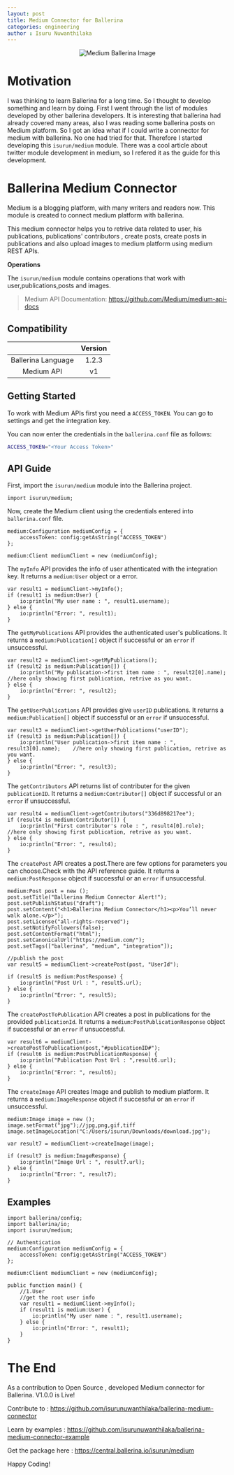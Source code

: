 ```yaml
---
layout: post
title: Medium Connector for Ballerina
categories: engineering
author : Isuru Nuwanthilaka
---
```


<p align="center">
<img src="{{ site.url }}/assets/img/bal+medium.jpg"
     alt="Medium Ballerina Image"
     style="float: center;" />
</p>

# Motivation

I was thinking to learn Ballerina for a long time. So I thought to develop something and learn by doing. First I went through the list of modules developed by other ballerina developers. It is interesting that ballerina had already covered many areas, also I was reading some ballerina posts on Medium platform. So I got an idea what if I could write a connector for medium with ballerina. No one had tried for that. Therefore I started developing this `isurun/medium` module. There was a cool article about twitter module development in medium, so I refered it as the guide for this development.

# Ballerina Medium Connector

Medium is a blogging platform, with many writers and readers now. This module is created to connect medium platform with ballerina.

This medium connector helps you to retrive data related to user, his publications, publications' contributors , create posts, create posts in publications and also upload images to medium platform using medium REST APIs.

**Operations**

The `isurun/medium` module contains operations that work with user,publications,posts and images.

> Medium API Documentation: https://github.com/Medium/medium-api-docs


## Compatibility

|                    | Version                                                          |
|:------------------:|:----------------------------------------------------------------:|
| Ballerina Language | 1.2.3                                                            |
| Medium API         | v1                                                               |


## Getting Started

To work with Medium APIs first you need a `ACCESS_TOKEN`. You can go to settings and get the integration key.

You can now enter the credentials in the `ballerina.conf` file as follows:
```bash
ACCESS_TOKEN="<Your Access Token>"
```

## API Guide

First, import the `isurun/medium` module into the Ballerina project.

```ballerina
import isurun/medium;
```

Now, create the Medium client using the credentials entered into `ballerina.conf` file.

```ballerina
medium:Configuration mediumConfig = {
    accessToken: config:getAsString("ACCESS_TOKEN")
};

medium:Client mediumClient = new (mediumConfig);
```

The `myInfo` API provides the info of user athenticated with the integration key. It returns a `medium:User` object or a error.

```ballerina
var result1 = mediumClient->myInfo();
if (result1 is medium:User) {
    io:println("My user name : ", result1.username);
} else {
    io:println("Error: ", result1);
}
```

The `getMyPublications` API provides the authenticated user's publications. It returns a `medium:Publication[]` object if successful or an `error` if unsuccessful.

```ballerina
var result2 = mediumClient->getMyPublications();
if (result2 is medium:Publication[]) {
    io:println("My publication->first item name : ", result2[0].name);    //here only showing first publication, retrive as you want.
} else {
    io:println("Error: ", result2);
}
```

The `getUserPublications` API provides give `userID` publications. It returns a `medium:Publication[]` object if successful or an `error` if unsuccessful.

```ballerina
var result3 = mediumClient->getUserPublications("userID");
if (result3 is medium:Publication[]) {
    io:println("User publication->first item name : ", result3[0].name);    //here only showing first publication, retrive as you want.
} else {
    io:println("Error: ", result3);
}
```

The `getContributors` API returns list of contributer for the given `publicationID`. It returns a `medium:Contributor[]` object if successful or an `error` if unsuccessful.

```ballerina
var result4 = mediumClient->getContributors("336d898217ee");
if (result4 is medium:Contributor[]) {
    io:println("First contributor's role : ", result4[0].role);    //here only showing first publication, retrive as you want.
} else {
    io:println("Error: ", result4);
}
```

The `createPost` API creates a post.There are few options for parameters you can choose.Check with the API reference guide. It returns a `medium:PostResponse` object if successful or an `error` if unsuccessful.

```ballerina
medium:Post post = new ();
post.setTitle("Ballerina Medium Connector Alert!");
post.setPublishStatus("draft");
post.setContent("<h1>Ballerina Medium Connector</h1><p>You’ll never walk alone.</p>");
post.setLicense("all-rights-reserved");
post.setNotifyFollowers(false);
post.setContentFormat("html");
post.setCanonicalUrl("https://medium.com/");
post.setTags(["ballerina", "medium", "integration"]);

//publish the post
var result5 = mediumClient->createPost(post, "UserId");

if (result5 is medium:PostResponse) {
    io:println("Post Url : ", result5.url);
} else {
    io:println("Error: ", result5);
}    
```

The `createPostToPublication` API creates a post in publications for the provided `publicationId`. It returns a `medium:PostPublicationResponse` object if successful or an `error` if unsuccessful.

```ballerina
var result6 = mediumClient->createPostToPublication(post,"#publicationID#");
if (result6 is medium:PostPublicationResponse) {
    io:println("Publication Post Url : ",result6.url);
} else {
    io:println("Error: ", result6);
}
```

The `createImage` API creates Image and publish to medium platform. It returns a `medium:ImageResponse` object if successful or an `error` if unsuccessful.

```ballerina
medium:Image image = new ();
image.setFormat("jpg");//jpg,png,gif,tiff
image.setImageLocation("C:/Users/isurun/Downloads/download.jpg");

var result7 = mediumClient->createImage(image);

if (result7 is medium:ImageResponse) {
    io:println("Image Url : ", result7.url);
} else {
    io:println("Error: ", result7);
}
```

## Examples

```ballerina
import ballerina/config;
import ballerina/io;
import isurun/medium;

// Authentication
medium:Configuration mediumConfig = {
    accessToken: config:getAsString("ACCESS_TOKEN")
};

medium:Client mediumClient = new (mediumConfig);

public function main() {
    //1.User
    //get the root user info
    var result1 = mediumClient->myInfo();
    if (result1 is medium:User) {
        io:println("My user name : ", result1.username);
    } else {
        io:println("Error: ", result1);
    }
}
```

# The End

As a contribution to Open Source , developed Medium connector for Ballerina. V1.0.0 is Live!

Contribute to : https://github.com/isurunuwanthilaka/ballerina-medium-connector

Learn by examples : https://github.com/isurunuwanthilaka/ballerina-medium-connector-example

Get the package here : https://central.ballerina.io/isurun/medium

Happy Coding!